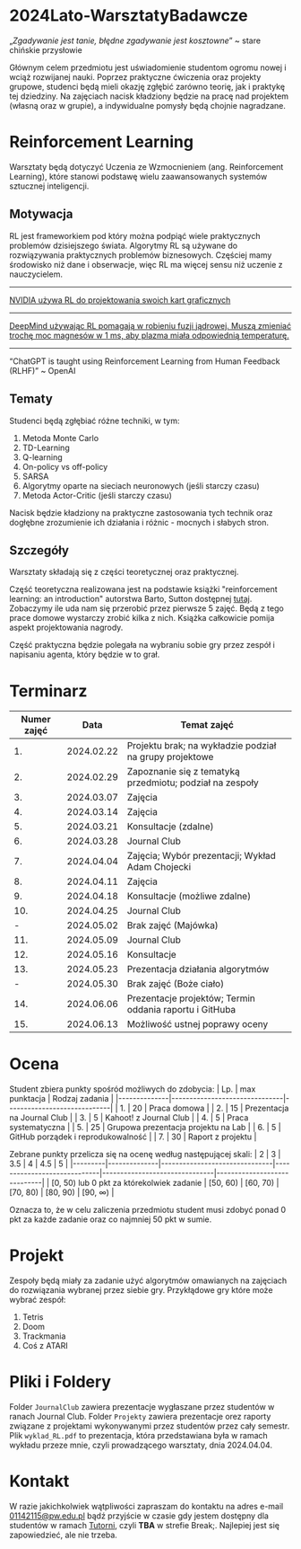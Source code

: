 # 2024Lato-WarsztatyBadawcze

„*Zgadywanie jest tanie, błędne zgadywanie jest kosztowne*” ~ stare chińskie przysłowie

Głównym celem przedmiotu jest uświadomienie studentom ogromu nowej i wciąż rozwijanej nauki. Poprzez praktyczne ćwiczenia oraz projekty grupowe, studenci będą mieli okazję zgłębić zarówno teorię, jak i praktykę tej dziedziny. Na zajęciach nacisk kładziony będzie na pracę nad projektem (własną oraz w grupie), a indywidualne pomysły będą chojnie nagradzane.

# Reinforcement Learning

Warsztaty będą dotyczyć Uczenia ze Wzmocnieniem (ang. Reinforcement Learning), które stanowi podstawę wielu zaawansowanych systemów sztucznej inteligencji.

## Motywacja

RL jest frameworkiem pod który można podpiąć wiele praktycznych problemów dzisiejszego świata. Algorytmy RL są używane do rozwiązywania praktycznych problemów biznesowych. Częściej mamy środowisko niż dane i obserwacje, więc RL ma więcej sensu niż uczenie z nauczycielem.

---

[NVIDIA używa RL do projektowania swoich kart graficznych](https://arxiv.org/abs/2205.07000)

---

[DeepMind używając RL pomagają w robieniu fuzji jądrowej. Muszą zmieniać trochę moc magnesów w 1 ms, aby plazma miała odpowiednią temperaturę.](https://www.nature.com/articles/s41586-021-04301-9)

---

“ChatGPT is taught using Reinforcement Learning from Human Feedback (RLHF)” ~ OpenAI

## Tematy

Studenci będą zgłębiać różne techniki, w tym:

1. Metoda Monte Carlo
2. TD-Learning
2. Q-learning
3. On-policy vs off-policy
4. SARSA
3. Algorytmy oparte na sieciach neuronowych (jeśli starczy czasu)
4. Metoda Actor-Critic (jeśli starczy czasu)

Nacisk będzie kładziony na praktyczne zastosowania tych technik oraz dogłębne zrozumienie ich działania i różnic - mocnych i słabych stron.

## Szczegóły

Warsztaty składają się z części teoretycznej oraz praktycznej.

Część teoretyczna realizowana jest na podstawie książki "reinforcement learning: an introduction" autorstwa Barto, Sutton dostępnej [tutaj](http://incompleteideas.net/book/RLbook2020.pdf). Zobaczymy ile uda nam się przerobić przez pierwsze 5 zajęć. Będą z tego prace domowe wystarczy zrobić kilka z nich. Książka całkowicie pomija aspekt projektowania nagrody.

Część praktyczna będzie polegała na wybraniu sobie gry przez zespół i napisaniu agenta, który będzie w to grał.


# Terminarz

|        Numer zajęć        |Data                          |Temat zajęć                         |
|--------------|-------------------------------|-----------------------------|
|1.|2024.02.22|Projektu brak; na wykładzie podział na grupy projektowe|
|2.|2024.02.29|Zapoznanie się z tematyką przedmiotu; podział na zespoły|
|3.|2024.03.07|Zajęcia|
|4.|2024.03.14|Zajęcia|
|5.|2024.03.21|Konsultacje (zdalne)|
|6.|2024.03.28|Journal Club|
|7.|2024.04.04|Zajęcia; Wybór prezentacji; Wykład Adam Chojecki|
|8.|2024.04.11|Zajęcia|
|9.|2024.04.18|Konsultacje (możliwe zdalne)|
|10.|2024.04.25|Journal Club|
|-|2024.05.02|Brak zajęć (Majówka)|
|11.|2024.05.09|Journal Club|
|12.|2024.05.16|Konsultacje|
|13.|2024.05.23|Prezentacja działania algorytmów|
|-|2024.05.30|Brak zajęć (Boże ciało)|
|14.|2024.06.06|Prezentacje projektów; Termin oddania raportu i GitHuba|
|15.|2024.06.13|Możliwość ustnej poprawy oceny|


# Ocena

Student zbiera punkty spośród możliwych do zdobycia:
| Lp. | max punktacja | Rodzaj zadania |
|--------------|-------------------------------|-----------------------------|
| 1. | 20 | Praca domowa |
| 2. | 15 | Prezentacja na Journal Club |
| 3. | 5 | Kahoot! z Journal Club |
| 4. | 5 | Praca systematyczna |
| 5. | 25 | Grupowa prezentacja projektu na Lab |
| 6. | 5 | GitHub porządek i reprodukowalność |
| 7. | 30 | Raport z projektu |

Zebrane punkty przelicza się na ocenę według następującej skali:
| 2 | 3 | 3.5 | 4 | 4.5 | 5 |
|---------|--------------|-------------------------------|-----------------------------|-------------------------------|-----------------------------|
| [0, 50) lub 0 pkt za którekolwiek zadanie | [50, 60) | [60, 70) | [70, 80) | [80, 90) | [90, $\infty$) |

Oznacza to, że w celu zaliczenia przedmiotu student musi zdobyć ponad 0 pkt za każde zadanie oraz co najmniej 50 pkt w sumie.

# Projekt

Zespoły będą miały za zadanie użyć algorytmów omawianych na zajęciach do rozwiązania wybranej przez siebie gry. Przykłądowe gry które może wybrać zespół:

1. Tetris
2. Doom
3. Trackmania
4. Coś z ATARI

# Pliki i Foldery

Folder `JournalClub` zawiera prezentacje wygłaszane przez studentów w ranach Journal Club.
Folder `Projekty` zawiera prezentacje orez raporty związane z projektami wykonywanymi przez studentów przez cały semestr.
Plik `wyklad_RL.pdf` to prezentacja, która przedstawiana była w ramach wykładu przeze mnie, czyli prowadzącego warsztaty, dnia 2024.04.04.

# Kontakt

W razie jakichkolwiek wątpliwości zapraszam do kontaktu na adres e-mail 01142115@pw.edu.pl bądź przyjście w czasie gdy jestem dostępny dla studentów w ramach [Tutorni](https://docs.google.com/spreadsheets/d/1Jl2q1mRT4KoS1ojrOxRr_x0bP_rbsIl-yeA14u2Zq0E/edit#gid=1035883871), czyli **TBA** w strefie Break;. Najlepiej jest się zapowiedzieć, ale nie trzeba.

